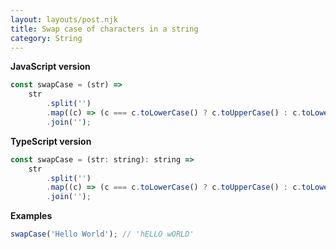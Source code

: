 ```yaml
---
layout: layouts/post.njk
title: Swap case of characters in a string
category: String
---
```


**JavaScript version**

```js
const swapCase = (str) =>
    str
        .split('')
        .map((c) => (c === c.toLowerCase() ? c.toUpperCase() : c.toLowerCase()))
        .join('');
```

**TypeScript version**

```js
const swapCase = (str: string): string =>
    str
        .split('')
        .map((c) => (c === c.toLowerCase() ? c.toUpperCase() : c.toLowerCase()))
        .join('');
```

**Examples**

```js
swapCase('Hello World'); // 'hELLO wORLD'
```
